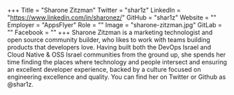 +++
Title = "Sharone Zitzman"
Twitter = "shar1z"
LinkedIn = "https://www.linkedin.com/in/sharonez/"
GitHub = "shar1z"
Website = ""
Employer = "AppsFlyer"
Role = ""
Image = "sharone-zitzman.jpg"
GitLab = ""
Facebook = ""
+++
Sharone Zitzman is a marketing technologist and open source community builder, who likes to work with teams building products that developers love. Having built both the DevOps Israel and Cloud Native &amp; OSS Israel communities from the ground up, she spends her time finding the places where technology and people intersect and ensuring an excellent developer experience, backed by a culture focused on engineering excellence and quality. You can find her on Twitter or Github as @shar1z.